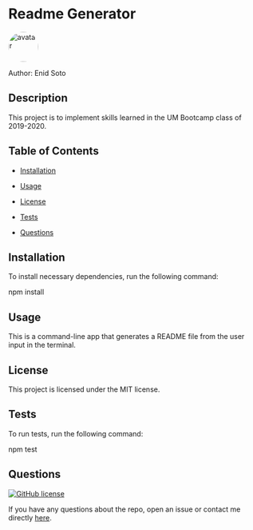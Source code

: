 # Readme Generator

<img src="https://avatars3.githubusercontent.com/u/29459503?v=4" alt="avatar" style="border-radius: 36px" width="60" />

Author: Enid Soto

## Description

This project is to implement skills learned in the UM Bootcamp class of 2019-2020.

## Table of Contents 

* [Installation](#installation)

* [Usage](#usage)

* [License](#license)

* [Tests](#tests)

* [Questions](#questions)

## Installation

To install necessary dependencies, run the following command:

npm install

## Usage

This is a command-line app that generates a README file from the user input in the terminal.

## License

This project is licensed under the MIT license.

## Tests

To run tests, run the following command:

npm test

## Questions

[![GitHub license](https://img.shields.io/badge/GitHubUser-enma1009-orange)](https://api.github.com/users/enma1009)

If you have any questions about the repo, open an issue or contact me directly [here](https://api.github.com/users/enma1009).